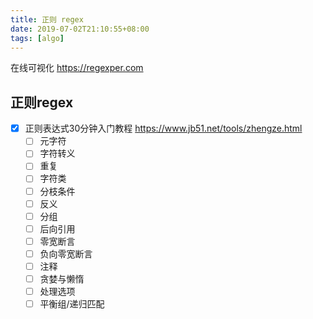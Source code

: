 ```yaml
---
title: 正则 regex
date: 2019-07-02T21:10:55+08:00
tags: [algo]
---
```


在线可视化 https://regexper.com

## 正则regex

- [x] 正则表达式30分钟入门教程 https://www.jb51.net/tools/zhengze.html
    - [ ] 元字符
    - [ ] 字符转义
    - [ ] 重复
    - [ ] 字符类
    - [ ] 分枝条件
    - [ ] 反义
    - [ ] 分组
    - [ ] 后向引用
    - [ ] 零宽断言
    - [ ] 负向零宽断言
    - [ ] 注释
    - [ ] 贪婪与懒惰
    - [ ] 处理选项
    - [ ] 平衡组/递归匹配
